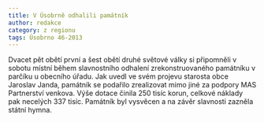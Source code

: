```yaml
---
title: V Úsobrně odhalili památník
author: redakce
category: z regionu
tags: Úsobrno 46-2013
---
```


Dvacet pět obětí první a šest obětí druhé světové války si připomněli v sobotu místní během slavnostního odhalení zrekonstruovaného památníku v parčíku u obecního úřadu. Jak uvedl ve svém projevu starosta obce Jaroslav Janda, památník se podařilo zrealizovat mimo jiné za podpory MAS Partnerství venkova. Výše dotace činila 250 tisíc korun, celkové náklady pak necelých 337 tisíc. Památník byl vysvěcen a na závěr slavnosti zazněla státní hymna.